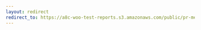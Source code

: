 ```yaml
---
layout: redirect
redirect_to: https://a8c-woo-test-reports.s3.amazonaws.com/public/pr-merge/38197/api/index.html
---
```

